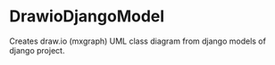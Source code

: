 # DrawioDjangoModel
Creates draw.io (mxgraph) UML class diagram from django models of django project.
